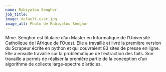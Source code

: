 ```yaml
---
name: Rabiyatou Senghor
job_title:
image: default-user.jpg
image_alt: Photo de Rabiyatou Senghor
---
```


Mme. Senghor est titulaire d’un Master en Informatique de l’Université Catholique de l’Afrique de l’Ouest. Elle a travaillé et livré la première version du Scrapeur écrite en python et qui couvraient 83 sites de presse en ligne. Elle a ensuite travaillé sur la problématique de l’extraction des faits. Son travaille a permis de réaliser la première partie de la conception d’un algorithme de collecte large-spectre d’articles.
